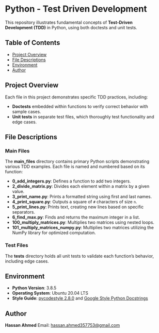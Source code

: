 # Python - Test Driven Development

This repository illustrates fundamental concepts of **Test-Driven Development (TDD)** in Python, using both doctests and unit tests.

## Table of Contents
- [Project Overview](#project-overview)
- [File Descriptions](#file-descriptions)
- [Environment](#environment)
- [Author](#author)

## Project Overview
Each file in this project demonstrates specific TDD practices, including:
- **Doctests** embedded within functions to verify correct behavior with sample cases.
- **Unit tests** in separate test files, which thoroughly test functionality and edge cases.

## File Descriptions
### Main Files
The **main_files** directory contains primary Python scripts demonstrating various TDD examples. Each file is named and numbered based on its function:

- **0_add_integers.py**: Defines a function to add two integers.
- **2_divide_matrix.py**: Divides each element within a matrix by a given value.
- **3_print_name.py**: Prints a formatted string using first and last names.
- **4_print_square.py**: Outputs a square of `#` characters of size `n`.
- **5_print_lines.py**: Prints text, creating new lines based on specific separators.
- **6_find_max.py**: Finds and returns the maximum integer in a list.
- **100_multiply_matrices.py**: Multiplies two matrices using nested loops.
- **101_multiply_matrices_numpy.py**: Multiplies two matrices utilizing the NumPy library for optimized computation.

### Test Files
The **tests** directory holds all unit tests to validate each function’s behavior, including edge cases.

## Environment
- **Python Version**: 3.8.5
- **Operating System**: Ubuntu 20.04 LTS
- **Style Guide**: [pycodestyle 2.8.0](https://pycodestyle.pycqa.org/en/2.8.0/) and [Google Style Python Docstrings](http://sphinxcontrib-napoleon.readthedocs.io/en/latest/example_google.html)

## Author
**Hassan Ahmed**
Email: [hassan.ahmed357753@gmail.com](mailto:hassan.ahmed357753@gmail.com)

